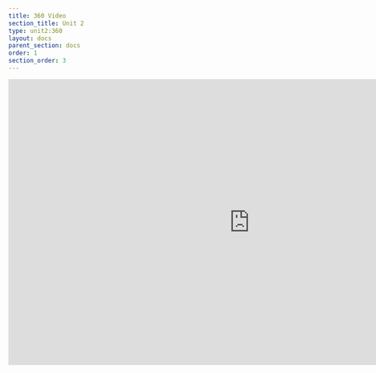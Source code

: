 ```yaml
---
title: 360 Video
section_title: Unit 2
type: unit2:360
layout: docs
parent_section: docs
order: 1
section_order: 3
---
```


<iframe src="https://docs.google.com/presentation/d/1k_yq8TJoVs_PdRIlrozSie5fnfcaAsG9P5oM3vJve6Y/embed?start=false&loop=false&delayms=3000" frameborder="0" width="960" height="569" allowfullscreen="true" mozallowfullscreen="true" webkitallowfullscreen="true"></iframe>